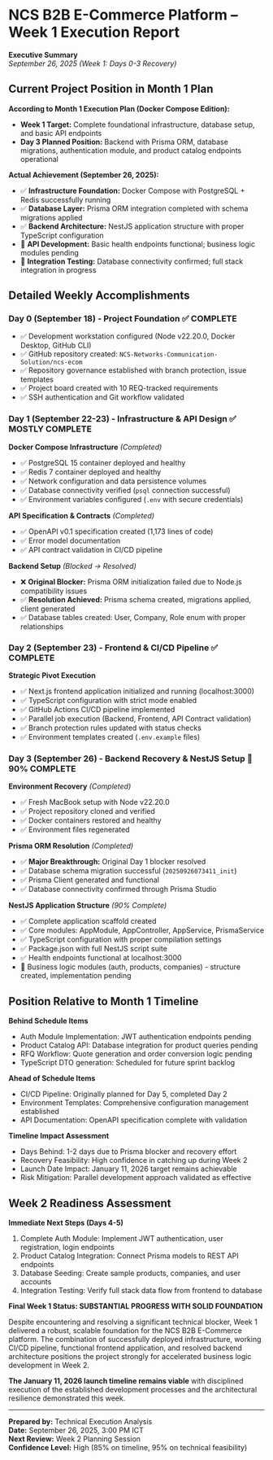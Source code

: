 # NCS B2B E-Commerce Platform – Week 1 Execution Report

**Executive Summary**  
*September 26, 2025 (Week 1: Days 0-3 Recovery)*

## Current Project Position in Month 1 Plan

**According to Month 1 Execution Plan (Docker Compose Edition):**
- **Week 1 Target:** Complete foundational infrastructure, database setup, and basic API endpoints
- **Day 3 Planned Position:** Backend with Prisma ORM, database migrations, authentication module, and product catalog endpoints operational

**Actual Achievement (September 26, 2025):**
- ✅ **Infrastructure Foundation:** Docker Compose with PostgreSQL + Redis successfully running
- ✅ **Database Layer:** Prisma ORM integration completed with schema migrations applied  
- ✅ **Backend Architecture:** NestJS application structure with proper TypeScript configuration
- 🔄 **API Development:** Basic health endpoints functional; business logic modules pending
- 🔄 **Integration Testing:** Database connectivity confirmed; full stack integration in progress

## Detailed Weekly Accomplishments  

### Day 0 (September 18) - Project Foundation ✅ COMPLETE
- ✅ Development workstation configured (Node v22.20.0, Docker Desktop, GitHub CLI)
- ✅ GitHub repository created: `NCS-Networks-Communication-Solution/ncs-ecom`
- ✅ Repository governance established with branch protection, issue templates
- ✅ Project board created with 10 REQ-tracked requirements
- ✅ SSH authentication and Git workflow validated

### Day 1 (September 22-23) - Infrastructure & API Design ✅ MOSTLY COMPLETE
**Docker Compose Infrastructure** *(Completed)*
- ✅ PostgreSQL 15 container deployed and healthy
- ✅ Redis 7 container deployed and healthy  
- ✅ Network configuration and data persistence volumes
- ✅ Database connectivity verified (`psql` connection successful)
- ✅ Environment variables configured (`.env` with secure credentials)

**API Specification & Contracts** *(Completed)*
- ✅ OpenAPI v0.1 specification created (1,173 lines of code)
- ✅ Error model documentation
- ✅ API contract validation in CI/CD pipeline

**Backend Setup** *(Blocked → Resolved)*
- ❌ **Original Blocker:** Prisma ORM initialization failed due to Node.js compatibility issues
- ✅ **Resolution Achieved:** Prisma schema created, migrations applied, client generated
- ✅ Database tables created: User, Company, Role enum with proper relationships

### Day 2 (September 23) - Frontend & CI/CD Pipeline ✅ COMPLETE
**Strategic Pivot Execution**
- ✅ Next.js frontend application initialized and running (localhost:3000)
- ✅ TypeScript configuration with strict mode enabled
- ✅ GitHub Actions CI/CD pipeline implemented
- ✅ Parallel job execution (Backend, Frontend, API Contract validation)
- ✅ Branch protection rules updated with status checks
- ✅ Environment templates created (`.env.example` files)

### Day 3 (September 26) - Backend Recovery & NestJS Setup 🔄 90% COMPLETE
**Environment Recovery** *(Completed)*
- ✅ Fresh MacBook setup with Node v22.20.0
- ✅ Project repository cloned and verified
- ✅ Docker containers restored and healthy
- ✅ Environment files regenerated

**Prisma ORM Resolution** *(Completed)*
- ✅ **Major Breakthrough:** Original Day 1 blocker resolved
- ✅ Database schema migration successful (`20250926073411_init`)
- ✅ Prisma Client generated and functional
- ✅ Database connectivity confirmed through Prisma Studio

**NestJS Application Structure** *(90% Complete)*
- ✅ Complete application scaffold created
- ✅ Core modules: AppModule, AppController, AppService, PrismaService
- ✅ TypeScript configuration with proper compilation settings
- ✅ Package.json with full NestJS script suite
- ✅ Health endpoints functional at localhost:3000
- 🔄 Business logic modules (auth, products, companies) - structure created, implementation pending

## Position Relative to Month 1 Timeline

**Behind Schedule Items**
- Auth Module Implementation: JWT authentication endpoints pending
- Product Catalog API: Database integration for product queries pending  
- RFQ Workflow: Quote generation and order conversion logic pending
- TypeScript DTO generation: Scheduled for future sprint backlog

**Ahead of Schedule Items**
- CI/CD Pipeline: Originally planned for Day 5, completed Day 2
- Environment Templates: Comprehensive configuration management established
- API Documentation: OpenAPI specification complete with validation

**Timeline Impact Assessment**
- Days Behind: 1-2 days due to Prisma blocker and recovery effort
- Recovery Feasibility: High confidence in catching up during Week 2
- Launch Date Impact: January 11, 2026 target remains achievable
- Risk Mitigation: Parallel development approach validated as effective

## Week 2 Readiness Assessment

**Immediate Next Steps (Days 4-5)**
1. Complete Auth Module: Implement JWT authentication, user registration, login endpoints
2. Product Catalog Integration: Connect Prisma models to REST API endpoints
3. Database Seeding: Create sample products, companies, and user accounts
4. Integration Testing: Verify full stack data flow from frontend to database

**Final Week 1 Status: SUBSTANTIAL PROGRESS WITH SOLID FOUNDATION**

Despite encountering and resolving a significant technical blocker, Week 1 delivered a robust, scalable foundation for the NCS B2B E-Commerce platform. The combination of successfully deployed infrastructure, working CI/CD pipeline, functional frontend application, and resolved backend architecture positions the project strongly for accelerated business logic development in Week 2.

**The January 11, 2026 launch timeline remains viable** with disciplined execution of the established development processes and the architectural resilience demonstrated this week.

---

**Prepared by:** Technical Execution Analysis  
**Date:** September 26, 2025, 3:00 PM ICT  
**Next Review:** Week 2 Planning Session  
**Confidence Level:** High (85% on timeline, 95% on technical feasibility)
